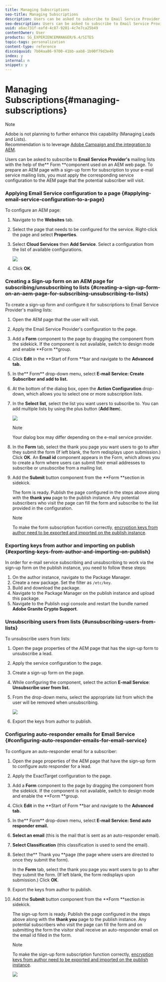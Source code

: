 ```yaml
---
title: Managing Subscriptions
seo-title: Managing Subscriptions
description: Users can be asked to subscribe to Email Service Provider's mailing lists with the help of the Form component used on an AEM web page. To prepare an AEM page with a sign-up form for subscription to your e-mail service mailing lists, you must apply the corresponding service configuration to the AEM page that the potential subscriber will visit.
seo-description: Users can be asked to subscribe to Email Service Provider's mailing lists with the help of the Form component used on an AEM web page. To prepare an AEM page with a sign-up form for subscription to your e-mail service mailing lists, you must apply the corresponding service configuration to the AEM page that the potential subscriber will visit.
uuid: a6ac731f-eafd-4c87-9201-4c7e7ca25b49
contentOwner: User
products: SG_EXPERIENCEMANAGER/6.4/SITES
topic-tags: personalization
content-type: reference
discoiquuid: 7b04aa86-9700-41bb-aab8-1b90f79d3e4b
index: y
internal: n
snippet: y
---
```


# Managing Subscriptions{#managing-subscriptions}

>[!NOTE]
>
>Adobe is not planning to further enhance this capability (Managing Leads and Lists).  
>Recommendation is to leverage [Adobe Campaign and the integration to AEM](../../../sites/administering/using/campaign.md).

Users can be asked to subscribe to **Email Service Provider's** mailing lists with the help of the** Form **component used on an AEM web page. To prepare an AEM page with a sign-up form for subscription to your e-mail service mailing lists, you must apply the corresponding service configuration to the AEM page that the potential subscriber will visit.

### Applying Email Service configuration to a page {#applying-email-service-configuration-to-a-page}

To configure an AEM page:

1. Navigate to the **Websites** tab.
1. Select the page that needs to be configured for the service. Right-click the page and select **Properties**.  

1. Select **Cloud Services** then **Add Service**. Select a configuration from the list of available configurations. 

   ![](assets/chlimage_1-180.png)

1. Click **OK**.

### Creating a Sign-up form on an AEM page for subscribing/unsubscribing to lists {#creating-a-sign-up-form-on-an-aem-page-for-subscribing-unsubscribing-to-lists}

To create a sign-up form and configure it for subscriptions to Email Service Provider's mailing lists:

1. Open the AEM page that the user will visit.
1. Apply the Email Service Provider's configuration to the page.  

1. Add a **Form** component to the page by dragging the component from the sidekick. If the component is not available, switch to design mode and enable **Form **group.
1. Click **Edit** in the **Start of Form **bar and navigate to the **Advanced **tab**.**
1. In the** Form** drop-down menu, select **E-mail Service: Create Subscriber and add to list.**
1. At the bottom of the dialog box, open the **Action Configuration** drop-down, which allows you to select one or more subscription lists.
1. In the **Select** **list**, select the list you want users to subscribe to. You can add multiple lists by using the plus button (**Add Item**).

   ![](assets/chlimage_1-10.jpeg)

   >[!NOTE]
   >
   >Your dialog box may differ depending on the e-mail service provider.

1. In the **Form** tab, select the thank you page you want users to go to after they submit the form (If left blank, the form redisplays upon submission.) Click **OK**. An **Email id** component appears in the Form, which allows you to create a form where users can submit their email addresses to subscribe or unsubscribe from a mailing list.
1. Add the **Submit** button component from the **Form **section in sidekick.

   The form is ready. Publish the page configured in the steps above along with the **thank you** page to the publish instance. Any potential subscribers who visit the page can fill the form and subscribe to the list provided in the configuration.

   >[!NOTE]
   >
   >To make the form subscription fucntion correctly, [encryption keys from author need to be exported and imported on the publish instance](#exportingkeysfromauthorandimportingonpublish).

### Exporting keys from author and importing on publish {#exporting-keys-from-author-and-importing-on-publish}

In order for e-mail service subscribing and unsubscribing to work via the sign-up form on the publish instance, you need to follow these steps:

1. On the author instance, navigate to the Package Manager.
1. Create a new package. Set the filter as `/etc/key`.
1. Build and download the package.
1. Navigate to the Package Manager on the publish instance and upload this package.
1. Navigate to the Publish osgi console and restart the bundle named **Adobe Granite Crypto Support**.

### Unsubscribing users from lists {#unsubscribing-users-from-lists}

To unsubscribe users from lists:

1. Open the page properties of the AEM page that has the sign-up form to unsubscribe a lead.
1. Apply the service configuration to the page.
1. Create a sign-up form on the page.
1. While configuring the component, select the action **E-mail Service**: **Unsubscribe user from list.**
1. From the drop-down menu, select the appropriate list from which the user will be removed when unsubscribing.

   ![](assets/chlimage_1-11.jpeg)

1. Export the keys from author to publish.

### Configuring auto-responder emails for Email Service {#configuring-auto-responder-emails-for-email-service}

To configure an auto-responder email for a subscriber:

1. Open the page properties of the AEM page that have the sign-up form to configure auto responder for a lead.
1. Apply the ExactTarget configuration to the page.  

1. Add a **Form** component to the page by dragging the component from the sidekick. If the component is not available, switch to design mode and enable the **Form **group.
1. Click **Edit** in the **Start of Form **bar and navigate to the **Advanced **tab**.**
1. In the** Form** drop-down menu, select **E-mail Service: Send auto responder email.**
1. **Select an email** (this is the mail that is sent as an auto-responder email).  

1. **Select Classification** (this classification is used to send the email).
1. Select the** Thank you **page (the page where users are directed to once they submit the form).

   In the **Form** tab, select the thank you page you want users to go to after they submit the form. (If left blank, the form redisplays upon submission.) Click **OK**.

1. Export the keys from author to publish.
1. Add the **Submit** button component from the **Form **section in sidekick.

   The sign-up form is ready. Publish the page configured in the steps above along with the **thank you** page to the publish instance. Any potential subscribers who visit the page can fill the form and on submitting the form the visitor shall receive an auto-responder email on the email id filled in the form.

   >[!NOTE]
   >
   >To make the sign-up form subscription function correctly, [encryption keys from author need to be exported and imported on the publish instance](#exportingkeysfromauthorandimportingonpublish).

   ![](assets/chlimage_1-12.jpeg)

